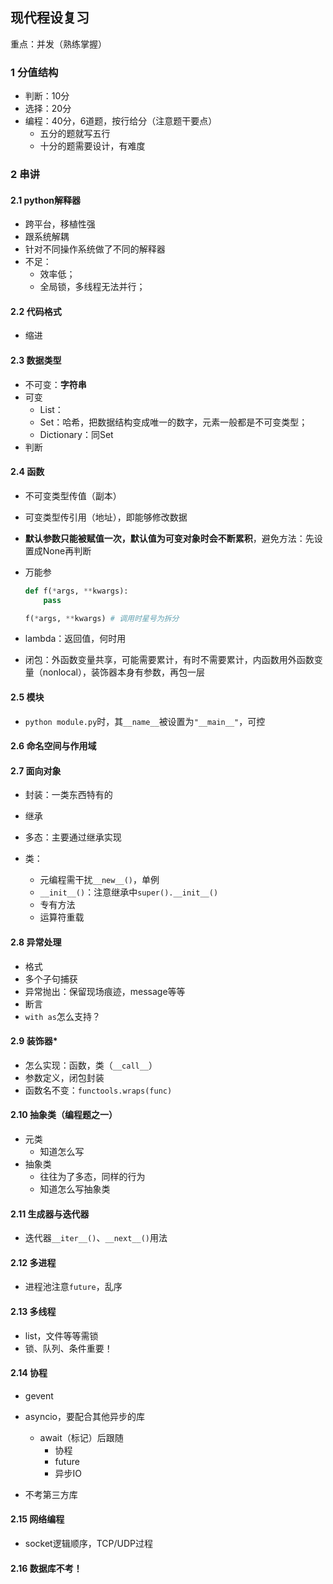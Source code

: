 ## 现代程设复习

重点：并发（熟练掌握）

### 1 分值结构

- 判断：10分
- 选择：20分
- 编程：40分，6道题，按行给分（注意题干要点）
  - 五分的题就写五行
  - 十分的题需要设计，有难度

### 2 串讲

#### 2.1 python解释器

- 跨平台，移植性强
- 跟系统解耦
- 针对不同操作系统做了不同的解释器
- 不足：
  - 效率低；
  - 全局锁，多线程无法并行；

#### 2.2 代码格式

- 缩进

#### 2.3 数据类型

- 不可变：**字符串**
- 可变
  - List：
  - Set：哈希，把数据结构变成唯一的数字，元素一般都是不可变类型；
  - Dictionary：同Set
- 判断

#### 2.4 函数

- 不可变类型传值（副本）

- 可变类型传引用（地址），即能够修改数据

- **默认参数只能被赋值一次，默认值为可变对象时会不断累积**，避免方法：先设置成None再判断

- 万能参

  ```python
  def f(*args, **kwargs):
      pass
  
  f(*args, **kwargs) # 调用时星号为拆分
  ```

- lambda：返回值，何时用

- 闭包：外函数变量共享，可能需要累计，有时不需要累计，内函数用外函数变量（nonlocal），装饰器本身有参数，再包一层

#### 2.5 模块

- `python module.py`时，其`__name__`被设置为`"__main__"`，可控

#### 2.6 命名空间与作用域

#### 2.7 面向对象

- 封装：一类东西特有的
- 继承
- 多态：主要通过继承实现

- 类：
  - 元编程需干扰`__new__()`，单例
  - `__init__()`：注意继承中`super().__init__()`
  - 专有方法
  - 运算符重载

#### 2.8 异常处理

- 格式
- 多个子句捕获
- 异常抛出：保留现场痕迹，message等等
- 断言
- `with as`怎么支持？

#### 2.9 装饰器*

- 怎么实现：函数，类（`__call__`）
- 参数定义，闭包封装
- 函数名不变：`functools.wraps(func)`

#### 2.10 抽象类（编程题之一）

- 元类
  - 知道怎么写
- 抽象类
  - 往往为了多态，同样的行为
  - 知道怎么写抽象类

#### 2.11 生成器与迭代器

- 迭代器`__iter__()`、`__next__()`用法

#### 2.12 多进程

- 进程池注意`future`，乱序

#### 2.13 多线程

- list，文件等等需锁
- 锁、队列、条件重要！

#### 2.14 协程

- gevent
- asyncio，要配合其他异步的库
  - await（标记）后跟随
    - 协程
    - future
    - 异步IO

- 不考第三方库

#### 2.15 网络编程

- socket逻辑顺序，TCP/UDP过程

#### 2.16 数据库不考！

